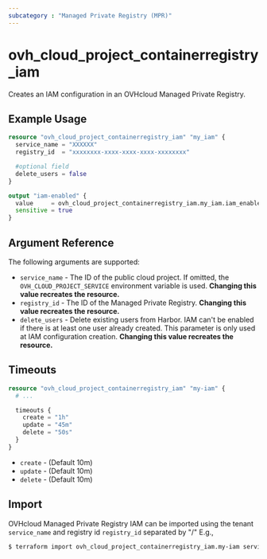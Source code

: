 ```yaml
---
subcategory : "Managed Private Registry (MPR)"
---
```


# ovh_cloud_project_containerregistry_iam

Creates an IAM configuration in an OVHcloud Managed Private Registry.

## Example Usage

```terraform
resource "ovh_cloud_project_containerregistry_iam" "my_iam" {
  service_name = "XXXXXX"
  registry_id  = "xxxxxxxx-xxxx-xxxx-xxxx-xxxxxxxx"

  #optional field
  delete_users = false
}

output "iam-enabled" {
  value     = ovh_cloud_project_containerregistry_iam.my_iam.iam_enabled
  sensitive = true
}
```

## Argument Reference

The following arguments are supported:

* `service_name` - The ID of the public cloud project. If omitted, the `OVH_CLOUD_PROJECT_SERVICE` environment variable is used. **Changing this value recreates the resource.**
* `registry_id` - The ID of the Managed Private Registry. **Changing this value recreates the resource.**
* `delete_users` - Delete existing users from Harbor. IAM can't be enabled if there is at least one user already created. This parameter is only used at IAM configuration creation. **Changing this value recreates the resource.**

## Timeouts

```terraform
resource "ovh_cloud_project_containerregistry_iam" "my-iam" {
  # ...

  timeouts {
    create = "1h"
    update = "45m"
    delete = "50s"
  }
}
```
* `create` - (Default 10m)
* `update` - (Default 10m)
* `delete` - (Default 10m)

## Import

OVHcloud Managed Private Registry IAM can be imported using the tenant `service_name` and registry id `registry_id` separated by "/" E.g.,

```bash
$ terraform import ovh_cloud_project_containerregistry_iam.my-iam service_name/registry_id
```
